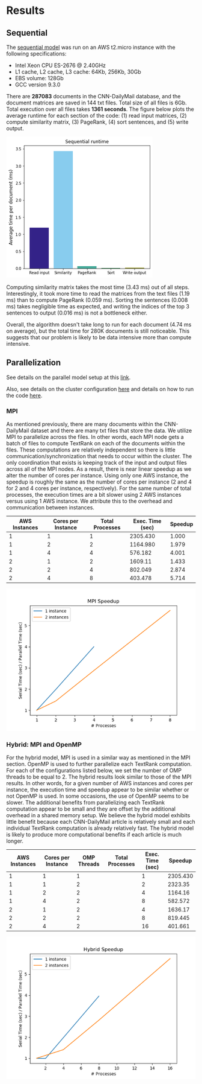 # Results

## Sequential 

The [sequential model](https://github.com/boleary134h/CS205-final-project/blob/main/Website/SequentialModel.md) was run on an AWS t2.micro instance with the following specifications:

- Intel Xeon CPU ES-2676 @ 2.40GHz
- L1 cache, L2 cache, L3 cache: 64Kb, 256Kb, 30Gb
- EBS volume: 128Gb
- GCC version 9.3.0

There are **287083** documents in the CNN-DailyMail database, and the document matrices are saved in 144 txt files. Total size of all files is 6Gb. Total execution over all files takes **1361 seconds**. The figure below plots the average runtime for each section of the code: (1) read input matrices, (2) compute similarity matrix, (3) PageRank, (4) sort sentences, and (5) write output.

![img](https://github.com/boleary134h/CS205-final-project/blob/main/Website/PlotResults/sequential_runtime.png)

Computing similarity matrix takes the most time (3.43 ms) out of all steps. Interestingly, it took more time to read the matrices from the text files (1.19 ms) than to compute PageRank (0.059 ms). Sorting the sentences (0.008 ms) takes negligible time as expected, and writing the indices of the top 3 sentences to output (0.016 ms) is not a bottleneck either. 

Overall, the algorithm doesn't take long to run for each document (4.74 ms on average), but the total time for 280K documents is still noticeable. This suggests that our problem is likely to be data intensive more than compute intensive.

## Parallelization

See details on the parallel model setup at this [link](https://github.com/boleary134h/CS205-final-project/blob/main/Website/ParallelModel.md).

Also, see details on the cluster configuration [here](https://github.com/boleary134h/CS205-final-project/blob/main/Website/ClusterConfiguration.md) and details on how to run the code [here](https://github.com/boleary134h/CS205-final-project/blob/main/Website/HowToRunCode.md).

### MPI

As mentioned previously, there are many documents within the CNN-DailyMail dataset and there are many txt files that store the data. We utilize MPI to parallelize across the files. In other words, each MPI node gets a batch of files to compute TextRank on each of the documents within the files. These computations are relatively independent so there is little communication/synchronization that needs to occur within the cluster. The only coordination that exists is keeping track of the input and output files across all of the MPI nodes. As a result, there is near linear speedup as we alter the number of cores per instance. Using only one AWS instance, the speedup is roughly the same as the number of cores per instance (2 and 4 for 2 and 4 cores per instance, respectively). For the same number of total processes, the execution times are a bit slower using 2 AWS instances versus using 1 AWS instance. We attribute this to the overhead and communication between instances. 


| AWS Instances | Cores per Instance | Total Processes | Exec. Time (sec) | Speedup |
| ------------- | ------------------ | --------------- | ---------------- | ------- |
| 1         | 1                  | 1               | 2305.430           |  1.000    |
| 1         | 2                  | 2               | 1164.980           | 1.979    |
| 1         | 4                  | 4               | 576.182            | 4.001    |
| 2         | 1                  | 2               | 1609.11           | 1.433    |
| 2         | 2                  | 4               | 802.049            | 2.874    |
| 2         | 4                  | 8               | 403.478            | 5.714    |

![MPISpeedupPlot](https://github.com/boleary134h/CS205-final-project/blob/main/Website/PlotResults/mpi_speedup_plot.png)

### Hybrid: MPI and OpenMP

For the hybrid model, MPI is used in a similar way as mentioned in the MPI section. OpenMP is used to further parallelize each TextRank computation. For each of the configurations listed below, we set the number of OMP threads to be equal to 2. The hybrid results look similar to those of the MPI results. In other words, for a given number of AWS instances and cores per instance, the execution time and speedup appear to be similar whether or not OpenMP is used. In some occasions, the use of OpenMP seems to be slower. The additional benefits from parallelizing each TextRank computation appear to be small and they are offset by the additional overhead in a shared memory setup. We believe the hybrid model exhibits little benefit because each CNN-DailyMail article is relatively small and each individual TextRank computation is already relatively fast. The hybrid model is likely to produce more computational benefits if each article is much longer.   

| AWS Instances | Cores per Instance | OMP Threads | Total Processes | Exec. Time (sec) | Speedup |
| ------------- | ------------------ | ----------- | --------------- | ---------------- | ------- |
| 1         | 1               | 1 |   | 1               | 2305.430           |  1.000    |
| 1         | 1               | 2 |   | 2               | 2323.35           |  0.992    |
| 1         | 2               | 2 |   | 4               | 1164.16           | 1.980    |
| 1         | 4               | 2 |   | 8               | 582.572            | 3.957    |
| 2         | 1               | 2 |   | 4               | 1636.17           | 1.409    |
| 2         | 2               | 2 |   | 8               | 819.445            | 2.813    |
| 2         | 4               | 2 |   | 16              | 401.661            | 5.740    |

![HybridSpeedupPlot](https://github.com/boleary134h/CS205-final-project/blob/main/Website/PlotResults/hybrid_speedup_plot.png)




